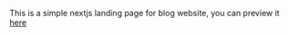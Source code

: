 This is a simple  nextjs landing page for blog website, you can preview it <a href="https://newshub-ibidapo.netlify.app/">here</a>
